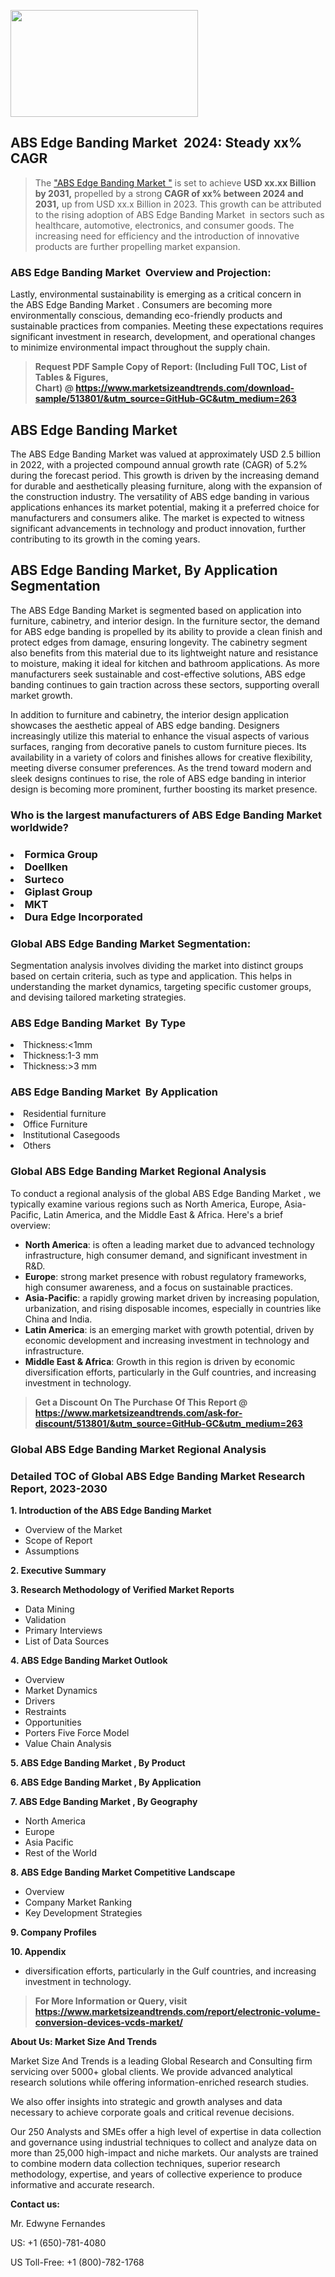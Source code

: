 <p><img class="alignnone size-medium wp-image-20088" src="https://ffe5etoiles.com/wp-content/uploads/2024/12/MST1-300x171.png" alt="" width="300" height="171" /></p><h2 id="ember46" class="ember-view reader-text-block__heading-2">ABS Edge Banding Market &nbsp;2024: Steady&nbsp;xx% CAGR</h2><blockquote id="ember47" class="ember-view reader-text-block__blockquote">The&nbsp;<a class="app-aware-link " href="https://www.marketsizeandtrends.com/download-sample/513801/&utm_source=GitHub-GC&utm_medium=263" target="_blank" data-test-app-aware-link="">"ABS Edge Banding Market "</a>&nbsp;is set to achieve&nbsp;<strong>USD&nbsp;xx.xx&nbsp;Billion by 2031,</strong>&nbsp;propelled by a strong&nbsp;<strong>CAGR of&nbsp;xx% between 2024 and 2031,</strong>&nbsp;up from USD xx.x Billion in 2023. This growth can be attributed to the rising adoption of&nbsp;ABS Edge Banding Market &nbsp;in sectors such as healthcare, automotive, electronics, and consumer goods. The increasing need for efficiency and the introduction of innovative products are further propelling market expansion.</blockquote><h3 id="ember48" class="ember-view reader-text-block__heading-3">ABS Edge Banding Market &nbsp;Overview and Projection:</h3><p id="ember49" class="ember-view reader-text-block__paragraph">Lastly, environmental sustainability is emerging as a critical concern in the&nbsp;ABS Edge Banding Market . Consumers are becoming more environmentally conscious, demanding eco-friendly products and sustainable practices from companies. Meeting these expectations requires significant investment in research, development, and operational changes to minimize environmental impact throughout the supply chain.</p><blockquote id="ember50" class="ember-view reader-text-block__blockquote"><strong>Request PDF Sample Copy of Report: (Including Full TOC, List of Tables &amp; Figures, Chart)&nbsp;@&nbsp;<strong><a href="https://www.marketsizeandtrends.com/download-sample/513801/&utm_source=GitHub-GC&utm_medium=263" target="_blank">https://www.marketsizeandtrends.com/download-sample/513801/&utm_source=GitHub-GC&utm_medium=263</a></strong></strong></blockquote><h3 class=""> <h2>ABS Edge Banding Market</h2><p>The ABS Edge Banding Market was valued at approximately USD 2.5 billion in 2022, with a projected compound annual growth rate (CAGR) of 5.2% during the forecast period. This growth is driven by the increasing demand for durable and aesthetically pleasing furniture, along with the expansion of the construction industry. The versatility of ABS edge banding in various applications enhances its market potential, making it a preferred choice for manufacturers and consumers alike. The market is expected to witness significant advancements in technology and product innovation, further contributing to its growth in the coming years.</p><h2>ABS Edge Banding Market, By Application Segmentation</h2><p>The ABS Edge Banding Market is segmented based on application into furniture, cabinetry, and interior design. In the furniture sector, the demand for ABS edge banding is propelled by its ability to provide a clean finish and protect edges from damage, ensuring longevity. The cabinetry segment also benefits from this material due to its lightweight nature and resistance to moisture, making it ideal for kitchen and bathroom applications. As more manufacturers seek sustainable and cost-effective solutions, ABS edge banding continues to gain traction across these sectors, supporting overall market growth.</p><p>In addition to furniture and cabinetry, the interior design application showcases the aesthetic appeal of ABS edge banding. Designers increasingly utilize this material to enhance the visual aspects of various surfaces, ranging from decorative panels to custom furniture pieces. Its availability in a variety of colors and finishes allows for creative flexibility, meeting diverse consumer preferences. As the trend toward modern and sleek designs continues to rise, the role of ABS edge banding in interior design is becoming more prominent, further boosting its market presence.</p></h3><h3 id="" class="">Who is the largest manufacturers of&nbsp;ABS Edge Banding Market worldwide?</h3><h3 class=""></Li><Li>Formica Group</Li><Li> Doellken</Li><Li> Surteco</Li><Li> Giplast Group</Li><Li> MKT</Li><Li> Dura Edge Incorporated</h3><h3 id="ember53" class="ember-view reader-text-block__heading-3">Global&nbsp;ABS Edge Banding Market Segmentation:</h3><p id="ember54" class="ember-view reader-text-block__paragraph">Segmentation analysis involves dividing the market into distinct groups based on certain criteria, such as type and application. This helps in understanding the market dynamics, targeting specific customer groups, and devising tailored marketing strategies.</p><h3 id="" class="">ABS Edge Banding Market &nbsp;By Type</h3><p></Li><Li>Thickness:<1mm</Li><Li> Thickness:1-3 mm</Li><Li> Thickness:>3 mm</p><h3 id="" class="">ABS Edge Banding Market &nbsp;By Application</h3><p class=""></Li><Li>Residential furniture</Li><Li> Office Furniture</Li><Li> Institutional Casegoods</Li><Li> Others</p><h3 id="ember62" class="ember-view reader-text-block__heading-3">Global ABS Edge Banding Market Regional Analysis</h3><p id="ember63" class="ember-view reader-text-block__paragraph">To conduct a regional analysis of the global ABS Edge Banding Market , we typically examine various regions such as North America, Europe, Asia-Pacific, Latin America, and the Middle East &amp; Africa. Here's a brief overview:</p><ul><li><strong>North America</strong>: is often a leading market due to advanced technology infrastructure, high consumer demand, and significant investment in R&amp;D.</li><li><strong>Europe</strong>: strong market presence with robust regulatory frameworks, high consumer awareness, and a focus on sustainable practices.</li><li><strong>Asia-Pacific</strong>: a rapidly growing market driven by increasing population, urbanization, and rising disposable incomes, especially in countries like China and India.</li><li><strong>Latin America</strong>: is an emerging market with growth potential, driven by economic development and increasing investment in technology and infrastructure.</li><li><strong>Middle East &amp; Africa</strong>: Growth in this region is driven by economic diversification efforts, particularly in the Gulf countries, and increasing investment in technology.</li></ul><blockquote id="ember61" class="ember-view reader-text-block__blockquote"><strong>Get a Discount On The Purchase Of This Report @ <strong><a href="https://html-cleaner.com/" target="">https://www.marketsizeandtrends.com/ask-for-discount/513801/&utm_source=GitHub-GC&utm_medium=263</a></strong></strong></blockquote><h3 id="ember62" class="ember-view reader-text-block__heading-3">Global ABS Edge Banding Market Regional Analysis</h3><h3 id="" class="">Detailed TOC of Global ABS Edge Banding Market Research Report, 2023-2030</h3><p id="" class=""><strong>1. Introduction of the ABS Edge Banding Market </strong></p><ul><li>Overview of the Market</li><li>Scope of Report</li><li>Assumptions</li></ul><p id="" class=""><strong>2. Executive Summary</strong></p><p id="" class=""><strong>3. Research Methodology of Verified Market Reports</strong></p><ul><li>Data Mining</li><li>Validation</li><li>Primary Interviews</li><li>List of Data Sources</li></ul><p id="" class=""><strong>4. ABS Edge Banding Market Outlook</strong></p><ul><li>Overview</li><li>Market Dynamics</li><li>Drivers</li><li>Restraints</li><li>Opportunities</li><li>Porters Five Force Model</li><li>Value Chain Analysis</li></ul><p id="" class=""><strong>5. ABS Edge Banding Market , By Product</strong></p><p id="" class=""><strong>6. ABS Edge Banding Market , By Application</strong></p><p id="" class=""><strong>7. ABS Edge Banding Market , By Geography</strong></p><ul><li>North America</li><li>Europe</li><li>Asia Pacific</li><li>Rest of the World</li></ul><p id="" class=""><strong>8. ABS Edge Banding Market Competitive Landscape</strong></p><ul><li>Overview</li><li>Company Market Ranking</li><li>Key Development Strategies</li></ul><p id="" class=""><strong>9. Company Profiles</strong></p><p id="" class=""><strong>10. Appendix</strong></p><ul><li>diversification efforts, particularly in the Gulf countries, and increasing investment in technology.</li></ul><blockquote id="ember65" class="ember-view reader-text-block__blockquote"><strong>For More Information or Query, visit <strong><strong><a href="https://html-cleaner.com/" target="">https://www.marketsizeandtrends.com/report/electronic-volume-conversion-devices-vcds-market/</a></strong></strong></strong></blockquote><p id="" class=""><strong>About Us: Market Size And Trends</strong></p><p id="" class="">Market Size And Trends is a leading Global Research and Consulting firm servicing over 5000+ global clients. We provide advanced analytical research solutions while offering information-enriched research studies.</p><p id="" class="">We also offer insights into strategic and growth analyses and data necessary to achieve corporate goals and critical revenue decisions.</p><p id="" class="">Our 250 Analysts and SMEs offer a high level of expertise in data collection and governance using industrial techniques to collect and analyze data on more than 25,000 high-impact and niche markets. Our analysts are trained to combine modern data collection techniques, superior research methodology, expertise, and years of collective experience to produce informative and accurate research.</p><p id="" class=""><strong>Contact us:</strong></p><p id="" class="">Mr. Edwyne Fernandes</p><p id="" class="">US: +1 (650)-781-4080</p><p id="" class="">US Toll-Free: +1 (800)-782-1768</p>
